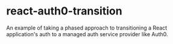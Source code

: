 # react-auth0-transition
An example of taking a phased approach to transitioning a React application's auth to a managed auth service provider like Auth0.  
